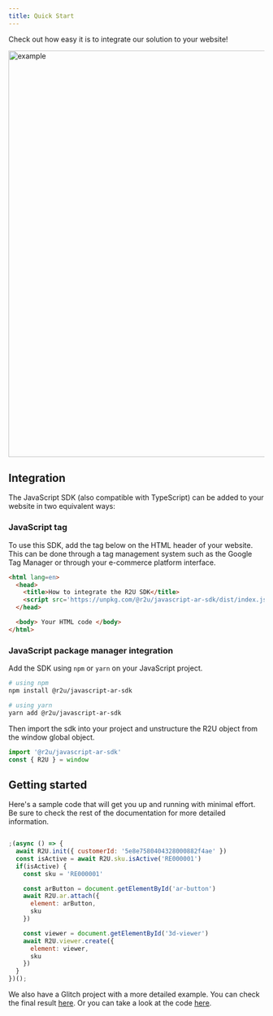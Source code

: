 ```yaml
---
title: Quick Start
---
```


Check out how easy it is to integrate our solution to your website!

<div>
  <p float="left">
    <img src="https://sdk.r2u.io/documentation/example-integration.gif" title="example" width="800"/>
  </p>
</div>

## Integration

The JavaScript SDK (also compatible with TypeScript) can be added to your website in two equivalent ways:

### JavaScript tag

To use this SDK, add the tag below on the HTML header of your website. This can be done through a tag management system such as the Google Tag Manager or through your e-commerce platform interface.

```html
<html lang=en>
  <head>
    <title>How to integrate the R2U SDK</title>
    <script src='https://unpkg.com/@r2u/javascript-ar-sdk/dist/index.js'></script>
  </head>

  <body> Your HTML code </body>
</html>
```

### JavaScript package manager integration

Add the SDK using `npm` or `yarn` on your JavaScript project.

```bash
# using npm
npm install @r2u/javascript-ar-sdk

# using yarn
yarn add @r2u/javascript-ar-sdk
```

Then import the sdk into your project and unstructure the R2U object from the window global object.

```typescript
import '@r2u/javascript-ar-sdk'
const { R2U } = window
```

## Getting started

Here's a sample code that will get you up and running with minimal effort. Be sure to check the rest of the documentation for more detailed information.

```javascript

;(async () => {
  await R2U.init({ customerId: '5e8e7580404328000882f4ae' })
  const isActive = await R2U.sku.isActive('RE000001')
  if(isActive) {
    const sku = 'RE000001'

    const arButton = document.getElementById('ar-button')
    await R2U.ar.attach({
      element: arButton,
      sku
    })

    const viewer = document.getElementById('3d-viewer')
    await R2U.viewer.create({
      element: viewer,
      sku
    })
  }
})();
```

We also have a Glitch project with a more detailed example. You can check the final result [here](https://r2u-example.glitch.me/). Or you can take a look at the code [here](https://glitch.com/edit/#!/r2u-example?path=README.md%3A15%3A14).
